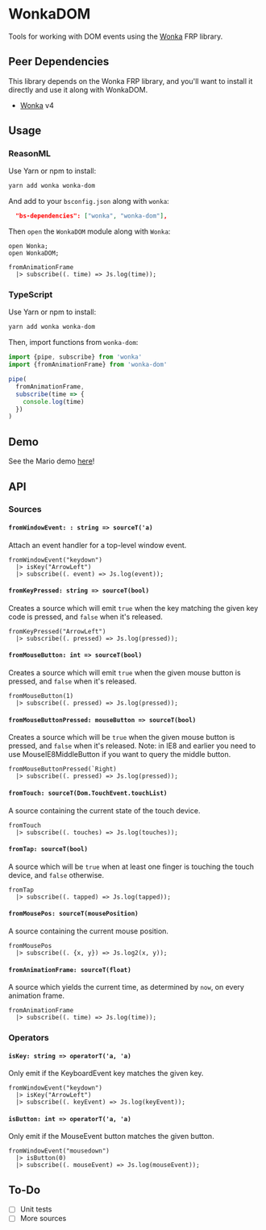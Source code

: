 # WonkaDOM

Tools for working with DOM events using the [Wonka](https://github.com/kitten/wonka) FRP library.

## Peer Dependencies

This library depends on the Wonka FRP library, and you'll want to install it directly and use it along with WonkaDOM.

- [Wonka](https://github.com/kitten/wonka) v4

## Usage

### ReasonML

Use Yarn or npm to install:

```sh
yarn add wonka wonka-dom
```

And add to your `bsconfig.json` along with `wonka`:

```json
  "bs-dependencies": ["wonka", "wonka-dom"],
```

Then `open` the `WonkaDOM` module along with `Wonka`:

```re
open Wonka;
open WonkaDOM;

fromAnimationFrame
  |> subscribe((. time) => Js.log(time));
```

### TypeScript

Use Yarn or npm to install:

```sh
yarn add wonka wonka-dom
```

Then, import functions from `wonka-dom`:

```ts
import {pipe, subscribe} from 'wonka'
import {fromAnimationFrame} from 'wonka-dom'

pipe(
  fromAnimationFrame,
  subscribe(time => {
    console.log(time)
  })
)
```

## Demo

See the Mario demo [here](https://github.com/bkonkle/wonka-mario)!

## API

### Sources

#### `fromWindowEvent: : string => sourceT('a)`

Attach an event handler for a top-level window event.

```re
fromWindowEvent("keydown")
  |> isKey("ArrowLeft")
  |> subscribe((. event) => Js.log(event));
```

#### `fromKeyPressed: string => sourceT(bool)`

Creates a source which will emit `true` when the key matching the given key code is pressed, and `false` when it's released.

```re
fromKeyPressed("ArrowLeft")
  |> subscribe((. pressed) => Js.log(pressed));
```

#### `fromMouseButton: int => sourceT(bool)`

Creates a source which will emit `true` when the given mouse button is pressed, and `false` when it's released.

```re
fromMouseButton(1)
  |> subscribe((. pressed) => Js.log(pressed));
```

#### `fromMouseButtonPressed: mouseButton => sourceT(bool)`

Creates a source which will be `true` when the given mouse button is pressed, and `false` when it's released. Note: in IE8 and earlier you need to use MouseIE8MiddleButton if you want to query the middle button.

```re
fromMouseButtonPressed(`Right)
  |> subscribe((. pressed) => Js.log(pressed));
```

#### `fromTouch: sourceT(Dom.TouchEvent.touchList)`

A source containing the current state of the touch device.

```re
fromTouch
  |> subscribe((. touches) => Js.log(touches));
```

#### `fromTap: sourceT(bool)`

A source which will be `true` when at least one finger is touching the touch device, and `false` otherwise.

```re
fromTap
  |> subscribe((. tapped) => Js.log(tapped));
```

#### `fromMousePos: sourceT(mousePosition)`

A source containing the current mouse position.

```re
fromMousePos
  |> subscribe((. {x, y}) => Js.log2(x, y));
```

#### `fromAnimationFrame: sourceT(float)`

A source which yields the current time, as determined by `now`, on every animation frame.

```re
fromAnimationFrame
  |> subscribe((. time) => Js.log(time));
```

### Operators

#### `isKey: string => operatorT('a, 'a)`

Only emit if the KeyboardEvent key matches the given key.

```re
fromWindowEvent("keydown")
  |> isKey("ArrowLeft")
  |> subscribe((. keyEvent) => Js.log(keyEvent));
```

#### `isButton: int => operatorT('a, 'a)`

Only emit if the MouseEvent button matches the given button.

```re
fromWindowEvent("mousedown")
  |> isButton(0)
  |> subscribe((. mouseEvent) => Js.log(mouseEvent));
```

## To-Do

* [ ] Unit tests
* [ ] More sources
